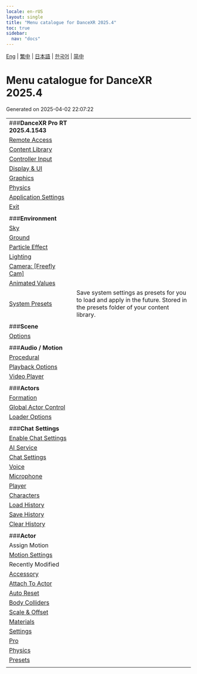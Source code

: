 ```yaml
---
locale: en-rUS
layout: single
title: "Menu catalogue for DanceXR 2025.4"
toc: true
sidebar:
  nav: "docs"
---
```


[Eng](/dancexr/menu/2025.4/menu) | [繁中](/tw/dancexr/menu/2025.4/menu) | [日本語](/jp/dancexr/menu/2025.4/menu) | [한국어](/kr/dancexr/menu/2025.4/menu) | [简中](/zh/dancexr/menu/2025.4/menu)

# Menu catalogue for DanceXR 2025.4

Generated on 2025-04-02 22:07:22

| | |
| :--- | :--- |
| ###**DanceXR Pro RT 2025.4.1543** |  |
| [Remote Access](system/remote_access) |  | 
| [Content Library](system/library) |  | 
| [Controller Input](system/input_settings) |  | 
| [Display & UI](system/screen) |  | 
| [Graphics](system/graphics) |  | 
| [Physics](system/physics) |  | 
| [Application Settings](system/application_settings) |  | 
| [Exit](system/exit) |  | 
| | |
| ###**Environment** |  |
| [Sky](scene/sky) |  | 
| [Ground](scene/ground) |  | 
| [Particle Effect](scene/particles) |  | 
| [Lighting](scene/lighting) |  | 
| [Camera: [Freefly Cam]](scene/cameras) |  | 
| [Animated Values](scene/auto_updates) |  | 
| [System Presets](scene/system_presets) | Save system settings as presets for you to load and apply in the future. Stored in the presets folder of your content library. | 
| | |
| ###**Scene** |  |
| [Options](stage/scene) |  | 
| | |
| ###**Audio / Motion** |  |
| [Procedural](motion/procedural) |  | 
| [Playback Options](motion/motion_loader) |  | 
| [Video Player](motion/video_player) |  | 
| | |
| ###**Actors** |  |
| [Formation](actors/formation) |  | 
| [Global Actor Control](actors/global_actor_control) |  | 
| [Loader Options](actors/loader_options) |  | 
| | |
| ###**Chat Settings** |  |
| [Enable Chat Settings](chat/enabled) |  | 
| [AI Service](chat/ai_service) |  | 
| [Chat Settings](chat/chat_settings) |  | 
| [Voice](chat/voice) |  | 
| [Microphone](chat/microphone) |  | 
| [Player](chat/chat_player) |  | 
| [Characters](chat/characters) |  | 
| [Load History](chat/load_history) |  | 
| [Save History](chat/save_history) |  | 
| [Clear History](chat/clear_history) |  | 
| | |
| ###**Actor** |  |
| Assign Motion | |
| [Motion Settings](actor/actor_motion) |  | 
| Recently Modified | |
| [Accessory](actor/accessory) |  | 
| [Attach To Actor](actor/attach_to_actor) |  | 
| [Auto Reset](actor/auto_reset) |  | 
| [Body Colliders](actor/body_colliders) |  | 
| [Scale & Offset](actor/scale_&_offset) |  | 
| [Materials](actor/materials) |  | 
| [Settings](actor/all_settings) |  | 
| [Pro](actor/pro_tools) |  | 
| [Physics](actor/model_physics) |  | 
| [Presets](actor/actor_presets) |  | 
| | |

